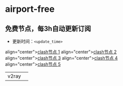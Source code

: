 # airport-free
## 免费节点，每3h自动更新订阅

- 更新时间：`<update_time>`

<table style="width:90%">
<tr><td>v2ray</td><td><v2ray_all></td><v2ray_list></tr>
align="center"><a href="https://cdn.jsdelivr.net/gh/xiaoji235/airport-free/clash/naidounode.py.txt">clash节点 1</a></td>
align="center"><a href="https://cdn.jsdelivr.net/gh/xiaoji235/airport-free/clash/nodefree.py.txt">clash节点 2</a></td>
align="center"><a href="https://cdn.jsdelivr.net/gh/xiaoji235/airport-free/clash/nodev2ray.py.txt">clash节点 3</a></td>
align="center"><a href="https://cdn.jsdelivr.net/gh/xiaoji235/airport-free/clash/v2rayshare.py.txt">clash节点 4</a></td>
align="center"><a href="https://cdn.jsdelivr.net/gh/xiaoji235/airport-free/clash/wenode.py.txt">clash节点 5</a></td>


</table>